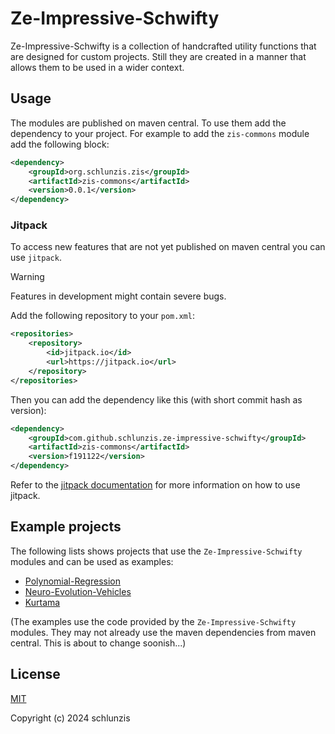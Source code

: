 # Ze-Impressive-Schwifty

Ze-Impressive-Schwifty is a collection of handcrafted utility functions that are designed for custom projects. Still
they are created in a manner that allows them to be used in a wider context.

## Usage

The modules are published on maven central. To use them add the dependency to your project. For example to add the
`zis-commons` module add the following block:

```xml
<dependency>
    <groupId>org.schlunzis.zis</groupId>
    <artifactId>zis-commons</artifactId>
    <version>0.0.1</version>
</dependency>
```

### Jitpack

To access new features that are not yet published on maven central you can use `jitpack`.

> [!WARNING]
> Features in development might contain severe bugs.

Add the following repository
to your `pom.xml`:

```xml
<repositories>
    <repository>
        <id>jitpack.io</id>
        <url>https://jitpack.io</url>
    </repository>
</repositories>
```

Then you can add the dependency like this (with short commit hash as version):

```xml
<dependency>
    <groupId>com.github.schlunzis.ze-impressive-schwifty</groupId>
    <artifactId>zis-commons</artifactId>
    <version>f191122</version>
</dependency>
```

Refer to the [jitpack documentation](https://jitpack.io/docs/) for more information on how to use jitpack.

## Example projects

The following lists shows projects that use the `Ze-Impressive-Schwifty` modules and can be used as examples:

- [Polynomial-Regression](https://github.com/JayPi4c/Polynomial-regression)
- [Neuro-Evolution-Vehicles](https://github.com/theBrainsGD/NeuroEvolutionVehicles)
- [Kurtama](https://github.com/schlunzis/Kurtama)

(The examples use the code provided by the `Ze-Impressive-Schwifty` modules. They may not already use the maven
dependencies from maven central. This is about to change soonish...)

## License

[MIT](https://www.opensource.org/licenses/mit-license.php)

Copyright (c) 2024 schlunzis
